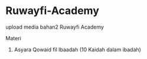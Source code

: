 # Ruwayfi-Academy
upload media bahan2 Ruwayfi Academy

Materi
1. Asyara Qowaid fil Ibaadah (10 Kaidah dalam ibadah)
